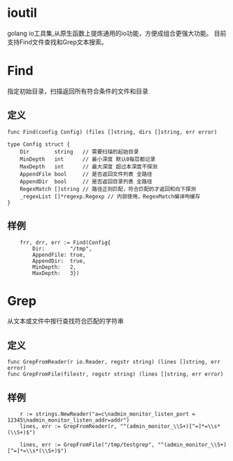 # ioutil
golang io工具集,从原生函数上提炼通用的io功能，方便成组合更强大功能。
目前支持Find文件查找和Grep文本搜索。

# Find
指定初始目录，扫描返回所有符合条件的文件和目录

## 定义
```cassandraql
func Find(config Config) (files []string, dirs []string, err error) 

type Config struct {
	Dir        string   // 需要扫描的起始目录
	MinDepth   int      // 最小深度 默认0每层都记录
	MaxDepth   int      // 最大深度 超过本深度不探测
	AppendFile bool     // 是否返回文件列表 全路径
	AppendDir  bool     // 是否返回目录列表 全路径
	RegexMatch []string // 路径正则匹配，符合匹配的才返回和向下探测
	_regexList []*regexp.Regexp // 内部使用，RegexMatch编译呴缓存
}

```


## 样例
```cassandraql
	frr, drr, err := Find(Config{
		Dir:        "/tmp",
		AppendFile: true,
		AppendDir:  true,
		MinDepth:   2,
		MaxDepth:   3})
```

# Grep
从文本或文件中按行查找符合匹配的字符串

## 定义
```cassandraql
func GrepFromReader(r io.Reader, regstr string) (lines []string, err error)
func GrepFromFile(filestr, regstr string) (lines []string, err error) 
```
## 样例
```cassandraql
	r := strings.NewReader("a=c\nadmin_monitor_listen_port = 12345\nadmin_monitor_listen_addr=addr")
	lines, err := GrepFromReader(r, "^(admin_monitor_\\S+)[^=]*=\\s*(\\S+)$")
```

```cassandraql
	lines, err := GrepFromFile("/tmp/testgrep", "^(admin_monitor_\\S+)[^=]*=\\s*(\\S+)$")
```
